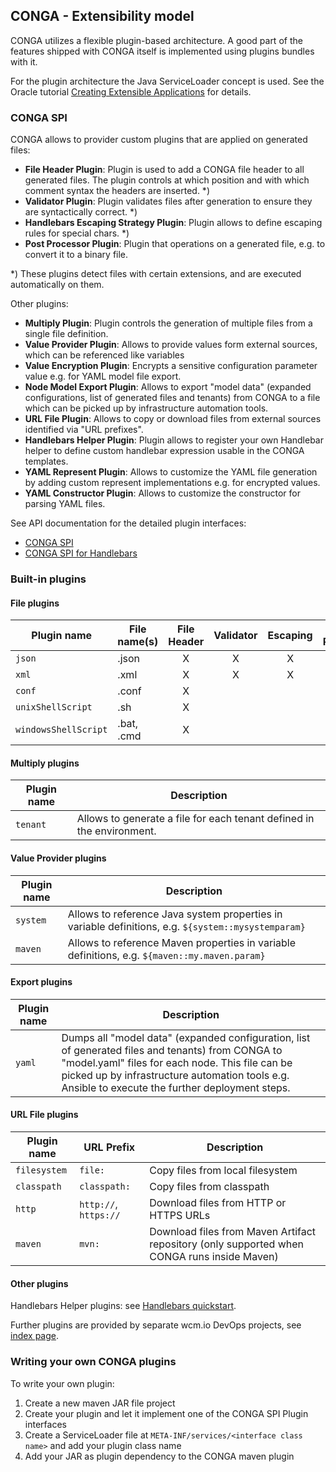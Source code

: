 ## CONGA - Extensibility model

CONGA utilizes a flexible plugin-based architecture. A good part of the features shipped with CONGA itself is implemented using plugins bundles with it.

For the plugin architecture the Java ServiceLoader concept is used. See the Oracle tutorial [Creating Extensible Applications][oracle-spi] for details.


### CONGA SPI

CONGA allows to provider custom plugins that are applied on generated files:

* **File Header Plugin**: Plugin is used to add a CONGA file header to all generated files. The plugin controls at which position and with which comment syntax the headers are inserted. \*)
* **Validator Plugin**: Plugin validates files after generation to ensure they are syntactically correct. \*)
* **Handlebars Escaping Strategy Plugin**: Plugin allows to define escaping rules for special chars. \*)
* **Post Processor Plugin**: Plugin that operations on a generated file, e.g. to convert it to a binary file.

\*) These plugins detect files with certain extensions, and are executed automatically on them.

Other plugins:

* **Multiply Plugin**: Plugin controls the generation of multiple files from a single file definition.
* **Value Provider Plugin**: Allows to provide values form external sources, which can be referenced like variables
* **Value Encryption Plugin**: Encrypts a sensitive configuration parameter value e.g. for YAML model file export.
* **Node Model Export Plugin**: Allows to export "model data" (expanded configurations, list of generated files and tenants) from CONGA to a file which can be picked up by infrastructure automation tools.
* **URL File Plugin**: Allows to copy or download files from external sources identified via "URL prefixes".
* **Handlebars Helper Plugin**: Plugin allows to register your own Handlebar helper to define custom handlebar expression usable in the CONGA templates.
* **YAML Represent Plugin**: Allows to customize the YAML file generation by adding custom represent implementations e.g. for encrypted values.
* **YAML Constructor Plugin**: Allows to customize the constructor for parsing YAML files.

See API documentation for the detailed plugin interfaces:

* [CONGA SPI][conga-spi]
* [CONGA SPI for Handlebars][conga-handlebars-spi]


### Built-in plugins

#### File plugins

| Plugin name          | File name(s) | File Header | Validator | Escaping | Post Processor |
|----------------------|--------------|:-----------:|:---------:|:--------:|:--------------:|
| `json`               | .json        | X           | X         | X        |                |
| `xml`                | .xml         | X           | X         | X        |                |
| `conf`               | .conf        | X           |           |          |                |
| `unixShellScript`    | .sh          | X           |           |          |                |
| `windowsShellScript` | .bat, .cmd   | X           |           |          |                |

#### Multiply plugins

| Plugin name | Description
|-------------|-------------
| `tenant`    | Allows to generate a file for each tenant defined in the environment.

#### Value Provider plugins

| Plugin name | Description
|-------------|-------------
| `system`    | Allows to reference Java system properties in variable definitions, e.g. `${system::mysystemparam}`
| `maven`     | Allows to reference Maven properties in variable definitions, e.g. `${maven::my.maven.param}`

#### Export plugins

| Plugin name | Description
|-------------|-------------
| `yaml`      | Dumps all "model data" (expanded configuration, list of generated files and tenants) from CONGA to "model.yaml" files for each node. This file can be picked up by infrastructure automation tools e.g. Ansible to execute the further deployment steps.

#### URL File plugins

| Plugin name  | URL Prefix            | Description
|--------------|-----------------------|-------------
| `filesystem` | `file:`               | Copy files from local filesystem
| `classpath`  | `classpath:`          | Copy files from classpath
| `http`       | `http://`, `https://` | Download files from HTTP or HTTPS URLs
| `maven`      | `mvn:`                | Download files from Maven Artifact repository (only supported when CONGA runs inside Maven)

#### Other plugins

Handlebars Helper plugins: see [Handlebars quickstart][handlebars-quickstart].

Further plugins are provided by separate wcm.io DevOps projects, see [index page][index].


### Writing your own CONGA plugins

To write your own plugin:

1. Create a new maven JAR file project
2. Create your plugin and let it implement one of the CONGA SPI Plugin interfaces
3. Create a ServiceLoader file at `META-INF/services/<interface class name>` and add your plugin class name
4. Add your JAR as plugin dependency to the CONGA maven plugin


[index]: index.html
[handlebars-quickstart]: handlebars-quickstart.html
[oracle-spi]: https://docs.oracle.com/javase/tutorial/ext/basics/spi.html
[conga-spi]: generator/apidocs/io/wcm/devops/conga/generator/spi/package-summary.html
[conga-handlebars-spi]: generator/apidocs/io/wcm/devops/conga/generator/spi/handlebars/package-summary.html
